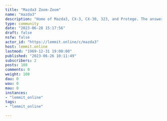 ```yaml
---
title: "Mazda3 Zoom-Zoom" 
name: "mazda3"
description: "Home of Mazda3, CX-3, CX-30, 323, and Protege. The answer is always Miata but sometimes you have to haul more than two people and a purse...."
type: community
date: "2023-06-28 15:17:56"
draft: false
nsfw: false
actor_id: "https://lemmit.online/c/mazda3"
host: lemmit.online
lastmod: "1969-12-31 19:00:00"
published: "2023-06-26 10:11:49"
subscribers: 2
posts: 108
comments: 0
weight: 108
dau: 0
wau: 0
mau: 0
instances:
- "lemmit_online"
tags: 
- "lemmit_online"

---
```

